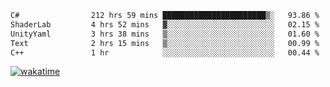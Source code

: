 <!--START_SECTION:waka-->

```txt
C#                212 hrs 59 mins ███████████████████████▒░   93.86 %
ShaderLab         4 hrs 52 mins   ▓░░░░░░░░░░░░░░░░░░░░░░░░   02.15 %
UnityYaml         3 hrs 38 mins   ▒░░░░░░░░░░░░░░░░░░░░░░░░   01.60 %
Text              2 hrs 15 mins   ▒░░░░░░░░░░░░░░░░░░░░░░░░   00.99 %
C++               1 hr            ░░░░░░░░░░░░░░░░░░░░░░░░░   00.44 %
```

<!--END_SECTION:waka-->
[![wakatime](https://wakatime.com/badge/user/6c2f442e-41b4-42e3-bc06-d5d8203ad1da.svg)](https://wakatime.com/@6c2f442e-41b4-42e3-bc06-d5d8203ad1da)

